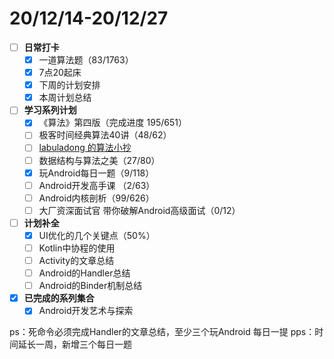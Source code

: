 # 20/12/14-20/12/27

* [ ] **日常打卡**
  * [x] 一道算法题（83/1763）
  * [x] 7点20起床
  * [x] 下周的计划安排
  * [x] 本周计划总结
* [ ] **学习系列计划**
  * [x] 《算法》第四版（完成进度 195/651）
  * [ ] 极客时间经典算法40讲（48/62）
  * [ ] [labuladong 的算法小抄](https://labuladong.gitbook.io/algo/)
  * [ ] 数据结构与算法之美（27/80）
  * [x] 玩Android每日一题（9/118）
  * [ ] Android开发高手课 （2/63）
  * [ ] Android内核剖析（99/626）
  * [ ] 大厂资深面试官 带你破解Android高级面试（0/12）
* [ ] **计划补全**
  * [x] UI优化的几个关键点（50%）
  * [ ] Kotlin中协程的使用
  * [ ] Activity的文章总结
  * [ ] Android的Handler总结
  * [ ] Android的Binder机制总结
* [x] **已完成的系列集合**
  * [x] Android开发艺术与探索

ps：死命令必须完成Handler的文章总结，至少三个玩Android 每日一提 pps：时间延长一周，新增三个每日一题

